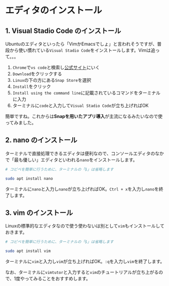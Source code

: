 # エディタのインストール

## 1. Visual Stadio Code のインストール

Ubuntuのエディタといったら「VimかEmacsでしょ」と言われそうですが、普段から使い慣れている`Visual Stadio Code`をインストールします。Vimは追って。。。

1. `Chrome`で`vs code`と検索し[公式サイト](https://code.visualstudio.com/)にいく
1. `Download`をクリックする
1. `Linux`の下の方にある`Snap Store`を選択
1. `Install`をクリック
1. `Install using the command line`に記載されているコマンドをターミナルに入力
1. ターミナルに`code`と入力して`Visual Stadio Code`が立ち上げればOK

簡単ですね。これからは**Snapを用いたアプリ導入**が主流になるみたいなので使ってみました。

## 2. nano のインストール

ターミナルで直接処理できるエディタは便利なので、コンソールエディタのなかで「最も優しい」エディタといわれる`nano`をインストールします。

```bash
# コピペを簡単に行うために、ターミナルの「$」は省略します

sudo apt install nano
```

ターミナルに`nano`と入力し`nano`が立ち上げればOK。`Ctrl + x`を入力し`nano`を終了します。

## 3. vim のインストール

Linuxの標準的なエディタなので使う使わないは別として`vim`もインストールしておきます。

```bash
# コピペを簡単に行うために、ターミナルの「$」は省略します

sudo apt install vim
```

ターミナルに`vim`と入力し`vim`が立ち上げればOK。`:q`を入力し`vim`を終了します。

なお、ターミナルに`vimtutor`と入力すると`vim`のチュートリアルが立ち上がるので、1度やってみることをおすすめします。
